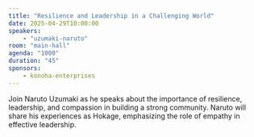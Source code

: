 ```yaml
---
title: "Resilience and Leadership in a Challenging World"
date: 2025-04-29T10:00:00
speakers:
    - "uzumaki-naruto"
room: "main-hall"
agenda: "1000"
duration: "45"
sponsors:
    - konoha-enterprises
---
```


Join Naruto Uzumaki as he speaks about the importance of resilience, leadership, and compassion in building a strong community. Naruto will share his experiences as Hokage, emphasizing the role of empathy in effective leadership.
